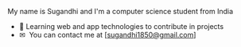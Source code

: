 My name is Sugandhi and I'm a computer science student from India

* 👾 Learning web and app technologies to contribute in projects 
* ✉  You can contact me at [sugandhi1850@gmail.com]

